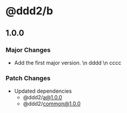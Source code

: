 # @ddd2/b

## 1.0.0

### Major Changes

- Add the first major version. \n dddd \n cccc

### Patch Changes

- Updated dependencies
  - @ddd2/a@1.0.0
  - @ddd2/common@1.0.0
